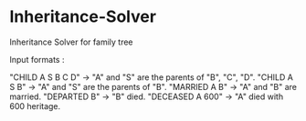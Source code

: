 # Inheritance-Solver

Inheritance Solver for family tree

Input formats :

"CHILD A S B C D"  -> "A" and "S" are the parents of "B", "C", "D".
"CHILD A S B"      -> "A" and "S" are the parents of "B".
"MARRIED A B"      -> "A" and "B" are married.
"DEPARTED B"       -> "B" died.
"DECEASED A 600"   -> "A" died with 600 heritage.
